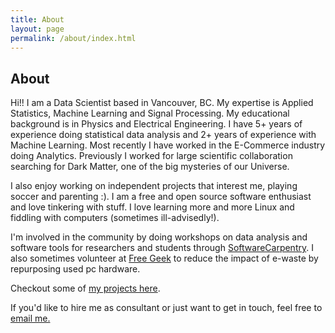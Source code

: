 ```yaml
---
title: About
layout: page
permalink: /about/index.html
---
```

<!-- ![Profile Image]({{ site.url }}/{{ site.picture }}) -->

<h2> About </h2>

<p>
Hi!! I am a Data Scientist based in Vancouver, BC. My expertise is Applied Statistics, Machine Learning and Signal Processing. My educational background is in Physics and Electrical Engineering. I have 5+ years of experience doing statistical data analysis and 2+ years of experience with Machine Learning. Most recently I have worked in the E-Commerce industry doing Analytics. Previously I worked for large scientific collaboration 
searching for Dark Matter, one of the big mysteries of our Universe. 

I also enjoy working on independent projects that interest me, playing soccer and parenting :). I am a free and open source software enthusiast and love tinkering with stuff. I love learning more and more Linux and fiddling with computers (sometimes ill-advisedly!). 

I'm involved in the community by doing workshops on data analysis and software tools for researchers and students through <a href="http://software-carpentry.org/">SoftwareCarpentry</a>. I also sometimes volunteer at <a href="https://www.freegeekvancouver.org">Free Geek</a> to reduce the impact of e-waste by repurposing used pc hardware. 

Checkout some of <a href="http://kpdir.github.io/projects/"> my projects here</a>.

If you'd like to hire me as consultant or just want to get in touch, feel free to <a class="link"  href="mailto:kedarpage@gmail.com" target="_blank"> email me.</a>
